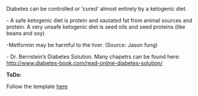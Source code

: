 <!DOCTYPE html>
<html>
<body>
<p>Diabetes can be controlled or 'cured' almost entirely by a ketogenic diet.</p>
<p>- A safe ketogenic diet is protein and sautated fat from animal sources and protein. A very unsafe ketogenic diet is seed oils and seed proteins (like beans and soy)</p>
<p>-Metformin may be harmful to the liver. (Source: Jason fung)</p>
<p>- Dr. Bernstein&rsquo;s Diabetes Solution. Many chapetrs can be found here: <a href="http://www.diabetes-book.com/read-online-diabetes-solution/">http://www.diabetes-book.com/read-online-diabetes-solution/</a></p>
<p><strong>ToDo:</strong></p>
<p>Follow the template <a href="../../README.md">here</a></p>
</body>
</html>